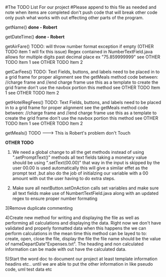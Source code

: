 #The TODO List For our project
#Please append to this file as needed and note when items are completed don't push code that will break other code only push what works with out effecting other parts of the program.


getName() <strong>done - Robert</strong>

getDateTime() <strong>done - Robert</strong>

getAirFare() TODO: 
will throw number format exception if empty (OTHER TODO item 1 will fix this issue)
Regex contained in NumberTextField.java allows for multiple digits past decimal place ex "75.859999999"
see OTHER TODO Item 1
see OTHER TODO Item 2
            
getCarFees() TODO:
Text Fields, buttons, and labels need to be placed in to a grid frame for proper
alignment see the getMeals method code between: //charge frame and //end charge frame
use this as a template to create the grid frame don't use the navbox portion this method
see OTHER TODO Item 1
see OTHER TODO Item 2
              

getHotelRegFees() TODO:
Text Fields, buttons, and labels need to be placed in to a grid frame for proper
alignment see the getMeals method code between: //charge frame and //end charge frame
use this as a template to create the grid frame don't use the navbox portion this method
see OTHER TODO Item 1
see OTHER TODO Item 2
              

getMeals() TODO ---> This is Robert's problem don't Touch
           
<strong>OTHER TODO</strong>                

1) We need a global change to all the get methods instead of using  ".setPromptText()" methods
 all text fields taking a monetary value should be using ".setText(00.00)" that way in the input
is skipped by the user 00.00 is used automatically this will give a similar effet as the prompt
text ,but also do the job of initialzing our variable with a 00 amount with out the user having to do
extra steps.

2) Make sure all nextButton.setOnAction calls set variables and make sure all text fields make use of NumbertTextField.java
  along with an updated regex to ensure proper number formating

3)Remove duplicate commenting

4)Create new method for writing and displaying the file as well as performing all calculations and displaying the data. Right now we don't have validated and properly formatted data when this happens the we can perform calculations in the mean time this method can be layed to to: create, open, close the file, display the file the file name should be the value of nameDepartDate"Expenses.txt". The heading and non calculated information can be made with out have the calculated data.

5)Start the word doc to document our project at least template information headins etc.. until we are able to put the other information in like pseudo code, uml test data etc

